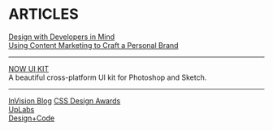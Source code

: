 
# ARTICLES
[Design with Developers in Mind](http://blog.invisionapp.com/design-with-developers-in-mind/)<br />
[Using Content Marketing to Craft a Personal Brand](http://blog.invisionapp.com/content-marketing-personal-brand/)<br />

___

[NOW UI KIT](https://www.invisionapp.com/now)<br />
A beautiful cross-platform UI kit for Photoshop and Sketch.

___

[InVision Blog](http://blog.invisionapp.com/)
[CSS Design Awards](http://www.cssdesignawards.com/)<br />
[UpLabs](https://www.uplabs.com/)<br />
[Design+Code](https://designcode.io/)<br />
